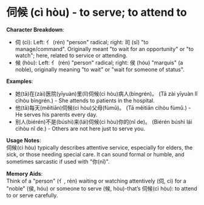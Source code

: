 # **伺候 (cì hòu) - to serve; to attend to**

**Character Breakdown**:  
- 伺 (cì): Left: 亻 (rén) "person" radical; right: 司 (sī) "to manage/command". Originally meant "to wait for an opportunity" or "to watch"; here, related to service or attending.  
- 候 (hòu): Left: 亻 (rén) "person" radical; right: 侯 (hóu) "marquis" (a noble), originally meaning "to wait" or "wait for someone of status".

**Examples**:  
- 她(tā)在(zài)医院(yīyuàn)里(lǐ)伺候(cì hòu)病人(bìngrén)。 (Tā zài yīyuàn lǐ cìhòu bìngrén.) - She attends to patients in the hospital.  
- 他(tā)每天(měitiān)伺候(cì hòu)父母(fùmǔ)。 (Tā měitiān cìhòu fùmǔ.) - He serves his parents every day.  
- 别人(biérén)不是(búshì)来(lái)伺候(cì hòu)你的(nǐ de)。 (Biérén búshì lái cìhòu nǐ de.) - Others are not here just to serve you.

**Usage Notes**:  
伺候(cì hòu) typically describes attentive service, especially for elders, the sick, or those needing special care. It can sound formal or humble, and sometimes sarcastic if used with "你(nǐ)".

**Memory Aids**:  
Think of a "person" (亻, rén) waiting or watching attentively (伺, cì) for a "noble" (侯, hóu) or someone to serve (候, hòu)-that’s 伺候(cì hòu): to attend to or serve carefully.